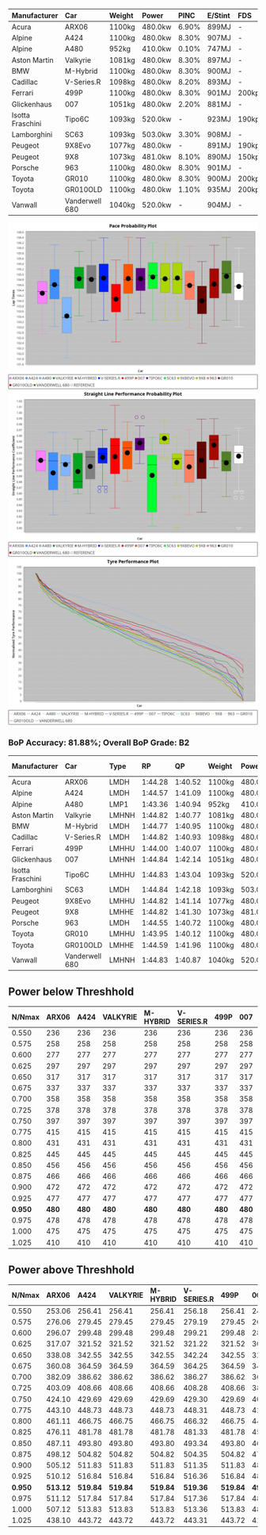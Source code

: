 | Manufacturer     | Car            | Weight | Power   | PINC    | E/Stint | FDS     |
|:-|:-|:-|:-|:-|:-|:-|
| Acura            | ARX06          | 1100kg | 480.0kw | 6.90%   | 899MJ   |    -    |
| Alpine           | A424           | 1100kg | 480.0kw | 8.30%   | 907MJ   |    -    |
| Alpine           | A480           | 952kg  | 410.0kw | 0.10%   | 747MJ   |    -    |
| Aston Martin     | Valkyrie       | 1081kg | 480.0kw | 8.30%   | 897MJ   |    -    |
| BMW              | M-Hybrid       | 1100kg | 480.0kw | 8.30%   | 900MJ   |    -    |
| Cadillac         | V-Series.R     | 1098kg | 480.0kw | 8.20%   | 893MJ   |    -    |
| Ferrari          | 499P           | 1100kg | 480.0kw | 8.30%   | 901MJ   | 200kph  |
| Glickenhaus      | 007            | 1051kg | 480.0kw | 2.20%   | 881MJ   |    -    |
| Isotta Fraschini | Tipo6C         | 1093kg | 520.0kw |    -    | 923MJ   | 190kph  |
| Lamborghini      | SC63           | 1093kg | 503.0kw | 3.30%   | 908MJ   |    -    |
| Peugeot          | 9X8Evo         | 1077kg | 480.0kw |    -    | 891MJ   | 190kph  |
| Peugeot          | 9X8            | 1073kg | 481.0kw | 8.10%   | 890MJ   | 150kph  |
| Porsche          | 963            | 1100kg | 480.0kw | 8.30%   | 901MJ   |    -    |
| Toyota           | GR010          | 1100kg | 480.0kw | 8.30%   | 900MJ   | 200kph  |
| Toyota           | GR010OLD       | 1100kg | 480.0kw | 1.10%   | 935MJ   | 200kph  |
| Vanwall          | Vanderwell 680 | 1040kg | 520.0kw |    -    | 904MJ   |    -    |

![PACECHART](./IMG/AUTO.png)
![STRAIGHTLINEPERFORMANCECHART](./IMG/AUTO_sp.png)
![TYREPERFORMANCECHART](./IMG/AUTO_tw.png)

### BoP Accuracy: 81.88%; Overall BoP Grade: B2
| Manufacturer     | Car            | Type  | RP      | QP      | Weight | Power¹  | Threshhold | PINC    | Power²   | E/Stint | AVG Vmax  | FDS     | RDLC | L/Stint | BOP-Grade | Model Accuracy | Model Points | Match%  | SimDiff |
|:-|:-|:-|:-|:-|:-|:-|:-|:-|:-|:-|:-|:-|:-|:-|:-|:-|:-|:-|:-|
| Acura            | ARX06          | LMDH  | 1:44.28 | 1:40.52 | 1100kg | 480.0kw | 210.0kph   | 6.90%   | 513.10kw |  899MJ  | 301.29kph |    -    | 0.98 | 33      | -C2       | 100.00%        | 996          | 73.34%  | #       |
| Alpine           | A424           | LMDH  | 1:44.57 | 1:41.09 | 1100kg | 480.0kw | 210.0kph   | 8.30%   | 519.80kw |  907MJ  | 298.20kph |    -    | 0.98 | 33      | ~A1       | 98.45%         | 2220         | 96.72%  | +0.65   |
| Alpine           | A480           | LMP1  | 1:43.36 | 1:40.94 |  952kg | 410.0kw | 210.0kph   | 0.10%   | 410.40kw |  747MJ  | 298.60kph |    -    | 0.98 | 31      | -Ω1       | 95.90%         | 1706         | 42.31%  | #       |
| Aston Martin     | Valkyrie       | LMHNH | 1:44.82 | 1:40.77 | 1081kg | 480.0kw | 210.0kph   | 8.30%   | 519.80kw |  897MJ  | 299.57kph |    -    | 1.00 | 33      | +D1       | 100.00%        | 466          | 69.39%  | +0.64   |
| BMW              | M-Hybrid       | LMDH  | 1:44.77 | 1:40.95 | 1100kg | 480.0kw | 210.0kph   | 8.30%   | 519.80kw |  900MJ  | 300.06kph |    -    | 0.98 | 33      | +A2       | 100.00%        | 3339         | 92.56%  | +0.56   |
| Cadillac         | V-Series.R     | LMDH  | 1:44.82 | 1:40.93 | 1098kg | 480.0kw | 210.0kph   | 8.20%   | 519.40kw |  893MJ  | 301.69kph |    -    | 0.98 | 33      | +B2       | 99.03%         | 6041         | 84.97%  | +0.99   |
| Ferrari          | 499P           | LMHHU | 1:44.00 | 1:40.07 | 1100kg | 480.0kw | 210.0kph   | 8.30%   | 519.80kw |  901MJ  | 302.86kph | 200kph  | 1.01 | 33      | -C2       | 99.97%         | 7286         | 74.28%  | +0.85   |
| Glickenhaus      | 007            | LMHNH | 1:44.84 | 1:42.14 | 1051kg | 480.0kw | 210.0kph   | 2.20%   | 490.60kw |  881MJ  | 304.13kph |    -    | 0.95 | 33      | +B2       | 93.90%         | 2170         | 84.92%  | #       |
| Isotta Fraschini | Tipo6C         | LMHHU | 1:44.83 | 1:43.04 | 1093kg | 520.0kw | 210.0kph   |    -    | 520.00kw |  923MJ  | 305.08kph | 190kph  | 1.02 | 33      | +D1       | 98.48%         | 130          | 65.37%  | -0.66   |
| Lamborghini      | SC63           | LMDH  | 1:44.84 | 1:42.18 | 1093kg | 503.0kw | 210.0kph   | 3.30%   | 519.60kw |  908MJ  | 298.50kph |    -    | 1.01 | 33      | +A2       | 100.00%        | 784          | 91.04%  | -0.55   |
| Peugeot          | 9X8Evo         | LMHHU | 1:44.82 | 1:41.14 | 1077kg | 480.0kw | 210.0kph   |    -    | 480.00kw |  891MJ  | 305.37kph | 190kph  | 0.99 | 33      | +C1       | 100.00%        | 1890         | 76.73%  | +1.11   |
| Peugeot          | 9X8            | LMHHE | 1:44.82 | 1:41.30 | 1073kg | 481.0kw | 210.0kph   | 8.10%   | 520.00kw |  890MJ  | 300.43kph | 150kph  | 1.01 | 33      | ~A1       | 98.18%         | 4753         | 100.00% | -0.25   |
| Porsche          | 963            | LMDH  | 1:44.55 | 1:40.72 | 1100kg | 480.0kw | 210.0kph   | 8.30%   | 519.80kw |  901MJ  | 299.97kph |    -    | 0.98 | 33      | ~A1       | 99.89%         | 15174        | 100.00% | +0.50   |
| Toyota           | GR010          | LMHHU | 1:43.95 | 1:40.12 | 1100kg | 480.0kw | 210.0kph   | 8.30%   | 519.80kw |  900MJ  | 301.87kph | 200kph  | 1.01 | 33      | -C2       | 99.82%         | 5457         | 71.45%  | +0.70   |
| Toyota           | GR010OLD       | LMHHE | 1:44.59 | 1:41.96 | 1100kg | 480.0kw | 210.0kph   | 1.10%   | 485.30kw |  935MJ  | 303.35kph | 200kph  | 1.00 | 33      | +B1       | 100.00%        | 930          | 88.07%  | #       |
| Vanwall          | Vanderwell 680 | LMHNH | 1:44.83 | 1:40.87 | 1040kg | 520.0kw | 0.0kph     |    -    | 520.00kw |  904MJ  | 305.38kph |    -    | 1.01 | 33      | ~A1       | 96.27%         | 645          | 98.85%  | #       |

## Power below Threshhold
| N/Nmax    | ARX06   | A424    | VALKYRIE | M-HYBRID | V-SERIES.R | 499P    | 007     | TIPO6C  | SC63    | 9X8EVO  | 9X8     | 963     | GR010   | GR010OLD | VANDERWELL 680 | ​     | RPM      | A480            |
|:-|:-|:-|:-|:-|:-|:-|:-|:-|:-|:-|:-|:-|:-|:-|:-|:-|:-|:-|
|  0.550    |  236    |  236    |  236     |  236     |  236       |  236    |  236    |  256    |  248    |  236    |  237    |  236    |  236    |  236     |  256           |  ​    |   --     |  0.00           |
|  0.575    |  258    |  258    |  258     |  258     |  258       |  258    |  258    |  279    |  271    |  258    |  259    |  258    |  258    |  258     |  279           |  ​    |   --     |  0.00           |
|  0.600    |  277    |  277    |  277     |  277     |  277       |  277    |  277    |  300    |  291    |  277    |  278    |  277    |  277    |  277     |  300           |  ​    |   --     |  0.00           |
|  0.625    |  297    |  297    |  297     |  297     |  297       |  297    |  297    |  322    |  311    |  297    |  298    |  297    |  297    |  297     |  322           |  ​    |   --     |  0.00           |
|  0.650    |  317    |  317    |  317     |  317     |  317       |  317    |  317    |  343    |  332    |  317    |  318    |  317    |  317    |  317     |  343           |  ​    |   --     |  0.00           |
|  0.675    |  337    |  337    |  337     |  337     |  337       |  337    |  337    |  365    |  353    |  337    |  338    |  337    |  337    |  337     |  365           |  ​    |   --     |  0.00           |
|  0.700    |  358    |  358    |  358     |  358     |  358       |  358    |  358    |  387    |  374    |  358    |  359    |  358    |  358    |  358     |  387           |  ​    |   --     |  0.00           |
|  0.725    |  378    |  378    |  378     |  378     |  378       |  378    |  378    |  409    |  395    |  378    |  379    |  378    |  378    |  378     |  409           |  ​    |   --     |  0.00           |
|  0.750    |  397    |  397    |  397     |  397     |  397       |  397    |  397    |  430    |  416    |  397    |  398    |  397    |  397    |  397     |  430           |  ​    |   --     |  0.00           |
|  0.775    |  415    |  415    |  415     |  415     |  415       |  415    |  415    |  449    |  435    |  415    |  416    |  415    |  415    |  415     |  449           |  ​    |  5000    |  -3,216,459.56  |
|  0.800    |  431    |  431    |  431     |  431     |  431       |  431    |  431    |  467    |  452    |  431    |  432    |  431    |  431    |  431     |  467           |  ​    |  5500    |  -3,503,127.40  |
|  0.825    |  445    |  445    |  445     |  445     |  445       |  445    |  445    |  482    |  467    |  445    |  446    |  445    |  445    |  445     |  482           |  ​    |  5999    |  -3,803,818.53  |
|  0.850    |  456    |  456    |  456     |  456     |  456       |  456    |  456    |  494    |  478    |  456    |  457    |  456    |  456    |  456     |  494           |  ​    |  6499    |  -4,118,533.97  |
|  0.875    |  466    |  466    |  466     |  466     |  466       |  466    |  466    |  505    |  488    |  466    |  467    |  466    |  466    |  466     |  505           |  ​    |  7000    |  -4,447,272.72  |
|  0.900    |  472    |  472    |  472     |  472     |  472       |  472    |  472    |  512    |  495    |  472    |  473    |  472    |  472    |  472     |  512           |  ​    |  7500    |  -4,790,034.76  |
|  0.925    |  477    |  477    |  477     |  477     |  477       |  477    |  477    |  517    |  500    |  477    |  478    |  477    |  477    |  477     |  517           |  ​    |  8000    |  407.18         |
| **0.950** | **480** | **480** | **480**  | **480**  | **480**    | **480** | **480** | **520** | **503** | **480** | **481** | **480** | **480** | **480**  | **520**        | **​** | **8499** | **410.18**      |
|  0.975    |  478    |  478    |  478     |  478     |  478       |  478    |  478    |  518    |  501    |  478    |  479    |  478    |  478    |  478     |  518           |  ​    |  9000    |  205.09         |
|  1.000    |  475    |  475    |  475     |  475     |  475       |  475    |  475    |  514    |  498    |  475    |  476    |  475    |  475    |  475     |  514           |  ​    |   --     |  0.00           |
|  1.025    |  410    |  410    |  410     |  410     |  410       |  410    |  410    |  444    |  430    |  410    |  411    |  410    |  410    |  410     |  444           |  ​    |   --     |  0.00           |

## Power above Threshhold
| N/Nmax    | ARX06      | A424       | VALKYRIE   | M-HYBRID   | V-SERIES.R | 499P       | 007        | TIPO6C  | SC63       | 9X8EVO  | 9X8        | 963        | GR010      | GR010OLD   | VANDERWELL 680 | ​     | RPM      | A480            |
|:-|:-|:-|:-|:-|:-|:-|:-|:-|:-|:-|:-|:-|:-|:-|:-|:-|:-|:-|
|  0.550    |  253.06    |  256.41    |  256.41    |  256.41    |  256.18    |  256.41    |  241.28    |  256    |  256.30    |  236    |  256.47    |  256.41    |  256.41    |  239.14    |  256           |  ​    |   --     |  0.00           |
|  0.575    |  276.06    |  279.45    |  279.45    |  279.45    |  279.19    |  279.45    |  264.30    |  279    |  279.32    |  258    |  279.52    |  279.45    |  279.45    |  261.15    |  279           |  ​    |   --     |  0.00           |
|  0.600    |  296.07    |  299.48    |  299.48    |  299.48    |  299.21    |  299.48    |  283.32    |  300    |  299.35    |  277    |  299.55    |  299.48    |  299.48    |  280.16    |  300           |  ​    |   --     |  0.00           |
|  0.625    |  317.07    |  321.52    |  321.52    |  321.52    |  321.22    |  321.52    |  303.35    |  322    |  321.37    |  297    |  321.59    |  321.52    |  321.52    |  300.17    |  322           |  ​    |   --     |  0.00           |
|  0.650    |  338.08    |  342.55    |  342.55    |  342.55    |  342.24    |  342.55    |  324.37    |  343    |  342.39    |  317    |  342.63    |  342.55    |  342.55    |  320.18    |  343           |  ​    |   --     |  0.00           |
|  0.675    |  360.08    |  364.59    |  364.59    |  364.59    |  364.25    |  364.59    |  344.39    |  365    |  364.42    |  337    |  364.67    |  364.59    |  364.59    |  341.20    |  365           |  ​    |   --     |  0.00           |
|  0.700    |  382.09    |  386.62    |  386.62    |  386.62    |  386.27    |  386.62    |  365.42    |  387    |  386.45    |  358    |  386.71    |  386.62    |  386.62    |  362.21    |  387           |  ​    |   --     |  0.00           |
|  0.725    |  403.09    |  408.66    |  408.66    |  408.66    |  408.28    |  408.66    |  386.44    |  409    |  408.47    |  378    |  408.76    |  408.66    |  408.66    |  382.22    |  409           |  ​    |   --     |  0.00           |
|  0.750    |  424.10    |  429.69    |  429.69    |  429.69    |  429.30    |  429.69    |  405.46    |  430    |  429.50    |  397    |  429.79    |  429.69    |  429.69    |  401.23    |  430           |  ​    |   --     |  0.00           |
|  0.775    |  443.10    |  448.73    |  448.73    |  448.73    |  448.31    |  448.73    |  424.48    |  449    |  448.52    |  415    |  448.83    |  448.73    |  448.73    |  419.24    |  449           |  ​    |  5000    |  -3,216,459.56  |
|  0.800    |  461.11    |  466.75    |  466.75    |  466.75    |  466.32    |  466.75    |  440.50    |  467    |  466.54    |  431    |  466.86    |  466.75    |  466.75    |  436.25    |  467           |  ​    |  5500    |  -3,503,127.40  |
|  0.825    |  476.11    |  481.78    |  481.78    |  481.78    |  481.33    |  481.78    |  455.52    |  482    |  481.56    |  445    |  481.89    |  481.78    |  481.78    |  450.26    |  482           |  ​    |  5999    |  -3,803,818.53  |
|  0.850    |  487.11    |  493.80    |  493.80    |  493.80    |  493.34    |  493.80    |  466.53    |  494    |  493.57    |  456    |  493.91    |  493.80    |  493.80    |  461.27    |  494           |  ​    |  6499    |  -4,118,533.97  |
|  0.875    |  498.12    |  504.82    |  504.82    |  504.82    |  504.35    |  504.82    |  476.54    |  505    |  504.58    |  466    |  504.93    |  504.82    |  504.82    |  471.27    |  505           |  ​    |  7000    |  -4,447,272.72  |
|  0.900    |  505.12    |  511.83    |  511.83    |  511.83    |  511.35    |  511.83    |  482.55    |  512    |  511.59    |  472    |  511.95    |  511.83    |  511.83    |  477.28    |  512           |  ​    |  7500    |  -4,790,034.76  |
|  0.925    |  510.12    |  516.84    |  516.84    |  516.84    |  516.36    |  516.84    |  487.56    |  517    |  516.60    |  477    |  516.96    |  516.84    |  516.84    |  482.28    |  517           |  ​    |  8000    |  407.18         |
| **0.950** | **513.12** | **519.84** | **519.84** | **519.84** | **519.36** | **519.84** | **490.56** | **520** | **519.60** | **480** | **519.96** | **519.84** | **519.84** | **485.28** | **520**        | **​** | **8499** | **410.18**      |
|  0.975    |  511.12    |  517.84    |  517.84    |  517.84    |  517.36    |  517.84    |  488.56    |  518    |  517.60    |  478    |  517.96    |  517.84    |  517.84    |  483.28    |  518           |  ​    |  9000    |  205.09         |
|  1.000    |  507.12    |  513.83    |  513.83    |  513.83    |  513.36    |  513.83    |  485.55    |  514    |  513.59    |  475    |  513.95    |  513.83    |  513.83    |  480.28    |  514           |  ​    |   --     |  0.00           |
|  1.025    |  438.10    |  443.72    |  443.72    |  443.72    |  443.31    |  443.72    |  419.48    |  444    |  443.51    |  410    |  443.82    |  443.72    |  443.72    |  414.24    |  444           |  ​    |   --     |  0.00           |
